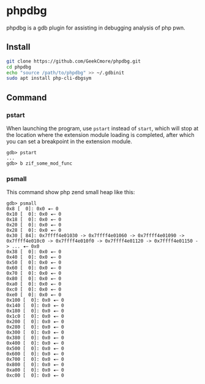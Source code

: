 # phpdbg
phpdbg is a gdb plugin for assisting in debugging analysis of php pwn.
## Install
```sh
git clone https://github.com/GeekCmore/phpdbg.git
cd phpdbg
echo "source /path/to/phpdbg" >> ~/.gdbinit
sudo apt install php-cli-dbgsym
```

## Command

### pstart
When launching the program, use `pstart` instead of `start`, which will stop at the location where the extension module loading is completed, after which you can set a breakpoint in the extension module.
```
gdb> pstart
...
gdb> b zif_some_mod_func
```


### psmall
This command show php zend small heap like this:
```
gdb> psmall
0x8 [  0]: 0x0 ◂— 0
0x10 [  0]: 0x0 ◂— 0
0x18 [  0]: 0x0 ◂— 0
0x20 [  0]: 0x0 ◂— 0
0x28 [  0]: 0x0 ◂— 0
0x30 [ 84]: 0x7ffff4e01030 -> 0x7ffff4e01060 -> 0x7ffff4e01090 -> 0x7ffff4e010c0 -> 0x7ffff4e010f0 -> 0x7ffff4e01120 -> 0x7ffff4e01150 -> ... ◂— 0x0
0x38 [  0]: 0x0 ◂— 0
0x40 [  0]: 0x0 ◂— 0
0x50 [  0]: 0x0 ◂— 0
0x60 [  0]: 0x0 ◂— 0
0x70 [  0]: 0x0 ◂— 0
0x80 [  0]: 0x0 ◂— 0
0xa0 [  0]: 0x0 ◂— 0
0xc0 [  0]: 0x0 ◂— 0
0xe0 [  0]: 0x0 ◂— 0
0x100 [  0]: 0x0 ◂— 0
0x140 [  0]: 0x0 ◂— 0
0x180 [  0]: 0x0 ◂— 0
0x1c0 [  0]: 0x0 ◂— 0
0x200 [  0]: 0x0 ◂— 0
0x280 [  0]: 0x0 ◂— 0
0x300 [  0]: 0x0 ◂— 0
0x380 [  0]: 0x0 ◂— 0
0x400 [  0]: 0x0 ◂— 0
0x500 [  0]: 0x0 ◂— 0
0x600 [  0]: 0x0 ◂— 0
0x700 [  0]: 0x0 ◂— 0
0x800 [  0]: 0x0 ◂— 0
0xa00 [  0]: 0x0 ◂— 0
0xc00 [  0]: 0x0 ◂— 0

```

